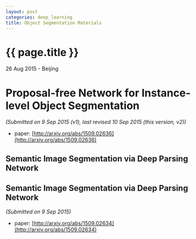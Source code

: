 ```yaml
---
layout: post
categories: deep_learning
title: Object Segmentation Materials
---
```


{{ page.title }}
================

<p class="meta">26 Aug 2015 - Beijing</p>

# **Proposal-free Network for Instance-level Object Segmentation**

*(Submitted on 9 Sep 2015 (v1), last revised 10 Sep 2015 (this version, v2))*

- paper: [http://arxiv.org/abs/1509.02636](http://arxiv.org/abs/1509.02636)

## **Semantic Image Segmentation via Deep Parsing Network**

## Semantic Image Segmentation via Deep Parsing Network

*(Submitted on 9 Sep 2015)*

- paper: [http://arxiv.org/abs/1509.02634](http://arxiv.org/abs/1509.02634)
